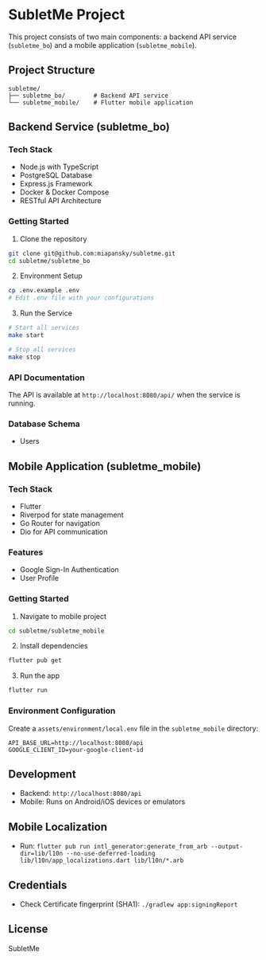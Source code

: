 # SubletMe Project

This project consists of two main components: a backend API service (`subletme_bo`) and a mobile application (`subletme_mobile`).

## Project Structure
```
subletme/
├── subletme_bo/        # Backend API service
└── subletme_mobile/    # Flutter mobile application
```

## Backend Service (subletme_bo)

### Tech Stack
- Node.js with TypeScript
- PostgreSQL Database
- Express.js Framework
- Docker & Docker Compose
- RESTful API Architecture

### Getting Started
1. Clone the repository
```bash
git clone git@github.com:miapansky/subletme.git
cd subletme/subletme_bo
```

2. Environment Setup
```bash
cp .env.example .env
# Edit .env file with your configurations
```

3. Run the Service
```bash
# Start all services
make start

# Stop all services
make stop
```

### API Documentation
The API is available at `http://localhost:8080/api/` when the service is running.

### Database Schema
- Users

## Mobile Application (subletme_mobile)

### Tech Stack
- Flutter
- Riverpod for state management
- Go Router for navigation
- Dio for API communication

### Features
- Google Sign-In Authentication
- User Profile

### Getting Started
1. Navigate to mobile project
```bash
cd subletme/subletme_mobile
```

2. Install dependencies
```bash
flutter pub get
```

3. Run the app
```bash
flutter run
```

### Environment Configuration
Create a `assets/environment/local.env` file in the `subletme_mobile` directory:
```env
API_BASE_URL=http://localhost:8080/api
GOOGLE_CLIENT_ID=your-google-client-id
```

## Development
- Backend: `http://localhost:8080/api`
- Mobile: Runs on Android/iOS devices or emulators

## Mobile Localization
- Run: `flutter pub run intl_generator:generate_from_arb --output-dir=lib/l10n --no-use-deferred-loading lib/l10n/app_localizations.dart lib/l10n/*.arb`

## Credentials

- Check Certificate fingerprint (SHA1): `./gradlew app:signingReport`

## License
SubletMe

